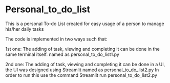 # Personal_to_do_list
This is a personal To-do List created for easy usage of a person to manage his/her daily tasks


The code is implemented in two ways such that:

1st one: 
         The adding of task, viewing and completing it can be done in the same terminal itself.
         named as personal_to_do_list1.py


2nd one:
        The adding of task, viewing and completing it can be done in a UI, the UI was designed using Streamlit
        named as personal_to_do_list2.py
        In order to run this use the command Streamlit run personal_to_do_list2.py
